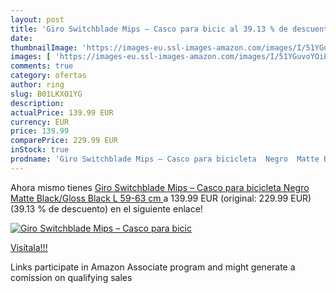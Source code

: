 ```yaml
---
layout: post
title: 'Giro Switchblade Mips – Casco para bicic al 39.13 % de descuento'
date: 
thumbnailImage: 'https://images-eu.ssl-images-amazon.com/images/I/51YGuvoYOiL._SL200_.jpg'
images: [ 'https://images-eu.ssl-images-amazon.com/images/I/51YGuvoYOiL._SL200_.jpg' ]
comments: true
category: ofertas
author: ring
slug: B01LKXO1YG
description:
actualPrice: 139.99 EUR
currency: EUR
price: 139.99
comparePrice: 229.99 EUR
inStock: true
prodname: 'Giro Switchblade Mips – Casco para bicicleta  Negro  Matte Black/Gloss Black   L  59-63 cm '
---
```


Ahora mismo tienes [Giro Switchblade Mips – Casco para bicicleta  Negro  Matte Black/Gloss Black   L  59-63 cm ](https://www.amazon.es/dp/B01LKXO1YG/?tag=tolees-21) a 139.99 EUR (original: 229.99 EUR) (39.13 %  de descuento) en el siguiente enlace!

[![Giro Switchblade Mips – Casco para bicic](https://images-eu.ssl-images-amazon.com/images/I/51YGuvoYOiL._SL200_.jpg)](https://www.amazon.es/dp/B01LKXO1YG/?tag=tolees-21)

[Visítala!!!](https://www.amazon.es/dp/B01LKXO1YG/?tag=tolees-21)

Links participate in Amazon Associate program and might generate a comission on qualifying sales
